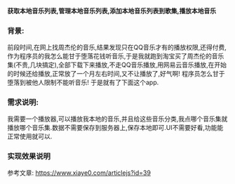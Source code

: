 #### 获取本地音乐列表,管理本地音乐列表,添加本地音乐列表到歌集,播放本地音乐

### 背景:

前段时间,在网上找周杰伦的音乐,结果发现只在QQ音乐才有的播放权限,还得付费,作为程序员的我怎么能甘于堕落花钱听音乐,于是我就跑到淘宝买了周杰伦的音乐集(不贵,几块搞定),全部下载下来播放,不走QQ音乐播放,用网易云音乐播放,在开始的时候还给播放,正常放了一个月左右时间,又不让播放了,好气啊! 程序员怎么甘于堕落到被他人限制不能听音乐!  于是就有了下面这个app.


### 需求说明:
我需要一个播放器,可以播放我本地的音乐,并且给这些音乐分类,我点哪个音乐集就播放哪个音乐集.数据不需要保存到服务器上,保存本地即可.UI不需要好看,功能能正常使用就可以.

### 实现效果说明
参考文章:
https://www.xiaye0.com/articlejs?id=39
